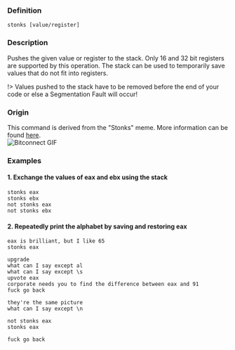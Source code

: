 ### Definition
```stonks [value/register]```
### Description
Pushes the given value or register to the stack. Only 16 and 32 bit registers are supported by this operation. The stack can be used to temporarily save values that do not fit into registers.

!> Values pushed to the stack have to be removed before the end of your code or else a Segmentation Fault will occur!

### Origin
This command is derived from the "Stonks" meme. More information can be found [here](https://knowyourmeme.com/memes/stonks). \
![Bitconnect GIF](https://media.tenor.com/images/fa0bd5b188840241312b1f35ade00b9f/tenor.gif)

### Examples
#### 1. Exchange the values of eax and ebx using the stack
```
stonks eax
stonks ebx
not stonks eax
not stonks ebx
```

#### 2. Repeatedly print the alphabet by saving and restoring eax
```
eax is brilliant, but I like 65
stonks eax

upgrade
what can I say except al
what can I say except \s
upvote eax
corporate needs you to find the difference between eax and 91
fuck go back

they're the same picture
what can I say except \n

not stonks eax
stonks eax

fuck go back
```